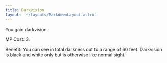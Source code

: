```yaml
---
title: Darkvision
layout: '~/layouts/MarkdownLayout.astro'
---
```

You gain darkvision.

MP Cost: 3.

Benefit: You can see in total darkness out to a range of 60 feet. Darkvision
is black and white only but is otherwise like normal sight.


